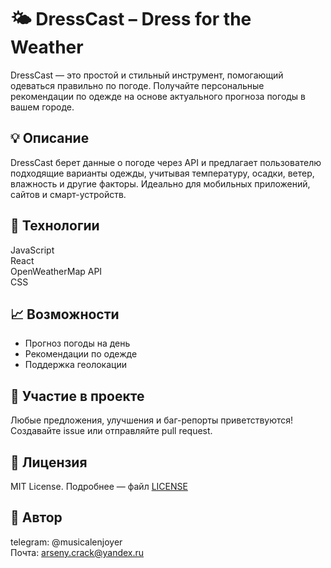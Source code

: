# 🌤️ DressCast – Dress for the Weather

DressCast — это простой и стильный инструмент, помогающий одеваться правильно по погоде. Получайте персональные рекомендации по одежде на основе актуального прогноза погоды в вашем городе.

## 💡 Описание

DressCast берет данные о погоде через API и предлагает пользователю подходящие варианты одежды, учитывая температуру, осадки, ветер, влажность и другие факторы. Идеально для мобильных приложений, сайтов и смарт-устройств.

## 🧰 Технологии

JavaScript\
React\
OpenWeatherMap API\
CSS

## 📈 Возможности

- Прогноз погоды на день
- Рекомендации по одежде
- Поддержка геолокации

## 🤝 Участие в проекте

Любые предложения, улучшения и баг-репорты приветствуются!\
Создавайте issue или отправляйте pull request.

## 📄 Лицензия

MIT License. Подробнее — файл [LICENSE](https://github.com/arsenycrack/DressCast/blob/main/LICENSE)

## 👥 Автор

telegram: @musicalenjoyer\
Почта: arseny.crack@yandex.ru
